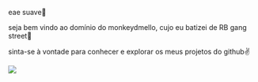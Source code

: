 eae suave🤙

seja bem vindo ao domínio do monkeydmello, cujo eu batizei de RB gang street🙅

sinta-se à vontade para conhecer e explorar os meus projetos do github✌️


![](https://media.tenor.com/IkETK1qP31IAAAAC/receba-luva-de-pedreiro.gif)
